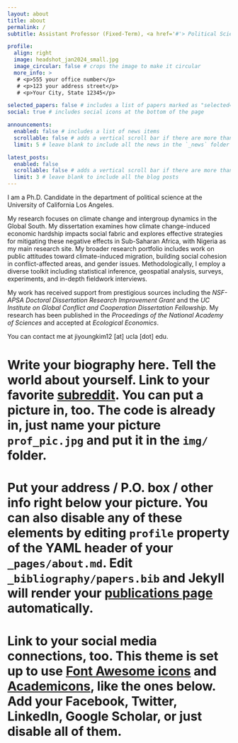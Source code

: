 ```yaml
---
layout: about
title: about
permalink: /
subtitle: Assistant Professor (Fixed-Term), <a href='#'> Political Science, Michigan State University </a> 		# You can put a link to the department website <a href='#'> Affiliation </a>

profile:
  align: right
  image: headshot_jan2024_small.jpg
  image_circular: false # crops the image to make it circular
  more_info: >
   # <p>555 your office number</p>
   # <p>123 your address street</p>
   # <p>Your City, State 12345</p>

selected_papers: false # includes a list of papers marked as "selected={true}"
social: true # includes social icons at the bottom of the page

announcements:
  enabled: false # includes a list of news items
  scrollable: false # adds a vertical scroll bar if there are more than 3 news items
  limit: 5 # leave blank to include all the news in the `_news` folder

latest_posts:
  enabled: false
  scrollable: false # adds a vertical scroll bar if there are more than 3 new posts items
  limit: 3 # leave blank to include all the blog posts
---
```


I am a Ph.D. Candidate in the department of political science at the University of California Los Angeles.

My research focuses on climate change and intergroup dynamics in the Global South. My dissertation examines how climate change-induced economic hardship impacts social fabric and explores effective strategies for mitigating these negative effects in Sub-Saharan Africa, with Nigeria as my main research site. My broader research portfolio includes work on public attitudes toward climate-induced migration, building social cohesion in conflict-affected areas, and gender issues. Methodologically, I employ a diverse toolkit including statistical inference, geospatial analysis, surveys, experiments, and in-depth fieldwork interviews.

My work has received support from prestigious sources including the *NSF-APSA Doctoral Dissertation Research Improvement Grant* and the *UC Institute on Global Conflict and Cooperation Dissertation Fellowship*. My research has been published in the *Proceedings of the National Academy of Sciences* and accepted at *Ecological Economics*.

You can contact me at jiyoungkim12 [at] ucla [dot] edu.

# Write your biography here. Tell the world about yourself. Link to your favorite [subreddit](http://reddit.com). You can put a picture in, too. The code is already in, just name your picture `prof_pic.jpg` and put it in the `img/` folder.

# Put your address / P.O. box / other info right below your picture. You can also disable any of these elements by editing `profile` property of the YAML header of your `_pages/about.md`. Edit `_bibliography/papers.bib` and Jekyll will render your [publications page](/al-folio/publications/) automatically.

# Link to your social media connections, too. This theme is set up to use [Font Awesome icons](https://fontawesome.com/) and [Academicons](https://jpswalsh.github.io/academicons/), like the ones below. Add your Facebook, Twitter, LinkedIn, Google Scholar, or just disable all of them.
